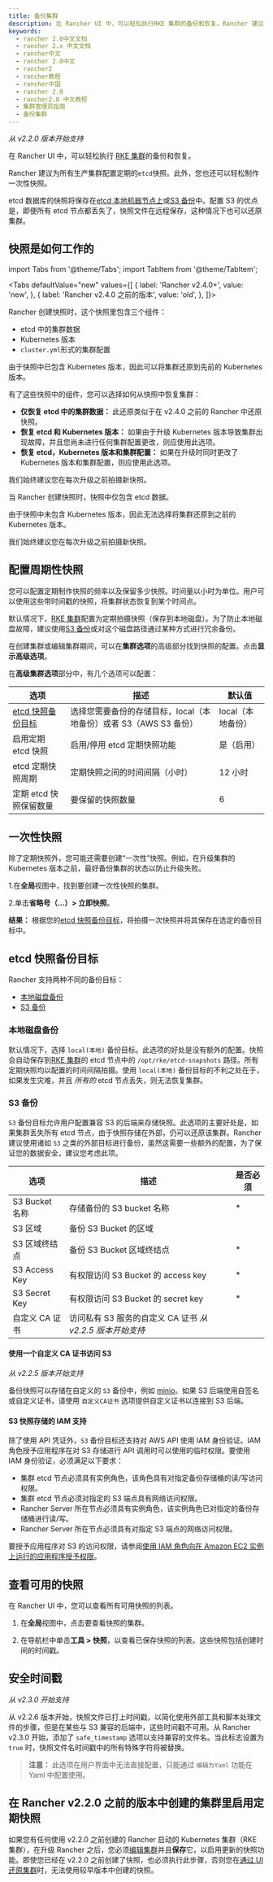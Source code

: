 ```yaml
---
title: 备份集群
description: 在 Rancher UI 中，可以轻松执行RKE 集群的备份和恢复。Rancher 建议为所有生产集群配置定期的`etcd`快照。此外，您也还可以轻松制作一次性快照。etcd 数据库的快照将保存在本地到 etcd 节点上或S3 备份中。配置 S3 的优点是，如果所有 etcd 节点都丢失了，因为快照在远程保存，所以在这种情况下也可以用于还原集群。
keywords:
  - rancher 2.0中文文档
  - rancher 2.x 中文文档
  - rancher中文
  - rancher 2.0中文
  - rancher2
  - rancher教程
  - rancher中国
  - rancher 2.0
  - rancher2.0 中文教程
  - 集群管理员指南
  - 备份集群
---
```


_从 v2.2.0 版本开始支持_

在 Rancher UI 中，可以轻松执行 [RKE 集群](/docs/cluster-provisioning/rke-clusters/_index)的备份和恢复。

Rancher 建议为所有生产集群配置定期的`etcd`快照。此外，您也还可以轻松制作一次性快照。

etcd 数据库的快照将保存在[etcd 本地机器节点上](#本地磁盘备份)或[S3 备份](#s3-备份)中。配置 S3 的优点是，即便所有 etcd 节点都丢失了，快照文件在远程保存，这种情况下也可以还原集群。

## 快照是如何工作的

import Tabs from '@theme/Tabs';
import TabItem from '@theme/TabItem';

<Tabs
defaultValue="new"
values={[
{ label: 'Rancher v2.4.0+', value: 'new', },
{ label: 'Rancher v2.4.0 之前的版本', value: 'old', },
]}>

<TabItem value="new">

Rancher 创建快照时，这个快照里包含三个组件：

- etcd 中的集群数据
- Kubernetes 版本
- `cluster.yml`形式的集群配置

由于快照中已包含 Kubernetes 版本，因此可以将集群还原到先前的 Kubernetes 版本。

有了这些快照中的组件，您可以选择如何从快照中恢复集群：

- **仅恢复 etcd 中的集群数据：** 此还原类似于在 v2.4.0 之前的 Rancher 中还原快照。
- **恢复 etcd 和 Kubernetes 版本：** 如果由于升级 Kubernetes 版本导致集群出现故障，并且您尚未进行任何集群配置更改，则应使用此选项。
- **恢复 etcd，Kubernetes 版本和集群配置：** 如果在升级时同时更改了 Kubernetes 版本和集群配置，则应使用此选项。

我们始终建议您在每次升级之前拍摄新快照。

</TabItem>

<TabItem value="old">

当 Rancher 创建快照时，快照中仅包含 etcd 数据。

由于快照中未包含 Kubernetes 版本，因此无法选择将集群还原到之前的 Kubernetes 版本。

我们始终建议您在每次升级之前拍摄新快照。

</TabItem>

</Tabs>

## 配置周期性快照

您可以配置定期制作快照的频率以及保留多少快照。时间量以小时为单位。用户可以使用这些带时间戳的快照，将集群状态恢复到某个时间点。

默认情况下，[RKE 集群](/docs/cluster-provisioning/rke-clusters/_index)配置为定期拍摄快照（保存到本地磁盘）。为了防止本地磁盘故障，建议使用[S3 备份](#s3-备份)或对这个磁盘路径通过某种方式进行冗余备份。

在创建集群或编辑集群期间，可以在**集群选项**的高级部分找到快照的配置。点击**显示高级选项**。

在**高级集群选项**部分中，有几个选项可以配置：

| 选项                                    | 描述                                                              | 默认值            |
| --------------------------------------- | ----------------------------------------------------------------- | ----------------- |
| [etcd 快照备份目标](#etcd-快照备份目标) | 选择您需要备份的存储目标，local（本地备份）或者 S3（AWS S3 备份） | local（本地备份） |
| 启用定期 etcd 快照                      | 启用/停用 etcd 定期快照功能                                       | 是（启用）        |
| etcd 定期快照周期                       | 定期快照之间的时间间隔（小时）                                    | 12 小时           |
| 定期 etcd 快照保留数量                  | 要保留的快照数量                                                  | 6                 |

## 一次性快照

除了定期快照外，您可能还需要创建“一次性”快照。例如，在升级集群的 Kubernetes 版本之前，最好备份集群的状态以防止升级失败。

1.在**全局**视图中，找到要创建一次性快照的集群。

2.单击**省略号（...）> 立即快照**。

**结果：** 根据您的[etcd 快照备份目标](#etcd-快照备份目标)，将拍摄一次快照并将其保存在选定的备份目标中。

## etcd 快照备份目标

Rancher 支持两种不同的备份目标：

- [本地磁盘备份](#本地磁盘备份)
- [S3 备份](#s3-备份)

### 本地磁盘备份

默认情况下，选择 `local(本地)` 备份目标。此选项的好处是没有额外的配置。快照会自动保存到[RKE 集群](/docs/cluster-provisioning/rke-clusters/_index)的 etcd 节点中的 `/opt/rke/etcd-snapshots` 路径。所有定期快照均以配置的时间间隔拍摄。使用 `local(本地)` 备份目标的不利之处在于，如果发生灾难，并且 _所有的_ etcd 节点丢失，则无法恢复集群。

### S3 备份

`S3` 备份目标允许用户配置兼容 S3 的后端来存储快照。此选项的主要好处是，如果集群丢失所有 etcd 节点，由于快照存储在外部，仍可以还原该集群。Rancher 建议使用诸如 `S3` 之类的外部目标进行备份，虽然这需要一些额外的配置，为了保证您的数据安全，建议您考虑此项。

| 选项           | 描述                                                      | 是否必须 |
| -------------- | --------------------------------------------------------- | -------- |
| S3 Bucket 名称 | 存储备份的 S3 bucket 名称                                 | \*       |
| S3 区域        | 备份 S3 Bucket 的区域                                     |          |
| S3 区域终结点  | 备份 S3 Bucket 区域终结点                                 | \*       |
| S3 Access Key  | 有权限访问 S3 Bucket 的 access key                        | \*       |
| S3 Secret Key  | 有权限访问 S3 Bucket 的 secret key                        | \*       |
| 自定义 CA 证书 | 访问私有 S3 服务的自定义 CA 证书 _从 v2.2.5 版本开始支持_ |          |

#### 使用一个自定义 CA 证书访问 S3

_从 v2.2.5 版本开始支持_

备份快照可以存储在自定义的 `S3` 备份中，例如 [minio](https://min.io/)。如果 S3 后端使用自签名或自定义证书，请使用 `自定义CA证书` 选项提供自定义证书以连接到 S3 后端。

#### S3 快照存储的 IAM 支持

除了使用 API 凭证外，`S3` 备份目标还支持对 AWS API 使用 IAM 身份验证。IAM 角色授予应用程序在对 S3 存储进行 API 调用时可以使用的临时权限。要使用 IAM 身份验证，必须满足以下要求：

- 集群 etcd 节点必须具有实例角色，该角色具有对指定备份存储桶的读/写访问权限。
- 集群 etcd 节点必须对指定的 S3 端点具有网络访问权限。
- Rancher Server 所在节点必须具有实例角色，该实例角色已对指定的备份存储桶进行读/写。
- Rancher Server 所在节点必须具有对指定 S3 端点的网络访问权限。

要授予应用程序对 S3 的访问权限，请参阅[使用 IAM 角色向在 Amazon EC2 实例上运行的应用程序授予权限](https://docs.aws.amazon.com/IAM/latest/UserGuide/id_roles_use_switch-role-ec2.html)。

## 查看可用的快照

在 Rancher UI 中，您可以查看所有可用快照的列表。

1. 在**全局**视图中，点击要查看快照的集群。

2. 在导航栏中单击**工具 > 快照**，以查看已保存快照的列表。这些快照包括创建时间的时间戳。

## 安全时间戳

_从 v2.3.0 开始支持_

从 v2.2.6 版本开始，快照文件已打上时间戳，以简化使用外部工具和脚本处理文件的步骤，但是在某些与 S3 兼容的后端中，这些时间戳不可用。从 Rancher v2.3.0 开始，添加了 `safe_timestamp` 选项以支持兼容的文件名。当此标志设置为 `true` 时，快照文件名时间戳中的所有特殊字符将被替换。

> **注意：** 此选项在用户界面中无法直接配置，只能通过 `编辑为Yaml` 功能在 Yaml 中配置使用。

## 在 Rancher v2.2.0 之前的版本中创建的集群里启用定期快照

如果您有任何使用 v2.2.0 之前创建的 Rancher 启动的 Kubernetes 集群（RKE 集群），在升级 Rancher 之后，您必须[编辑集群](/docs/en/cluster-admin/editing-clusters/_index)并且**保存**它，以启用更新的快照功能。即使您已经在 v2.2.0 之前创建了快照，也必须执行此步骤，否则您在[通过 UI 还原集群](/docs/cluster-admin/restoring-etcd/_index)时，无法使用较早版本中创建的快照。
